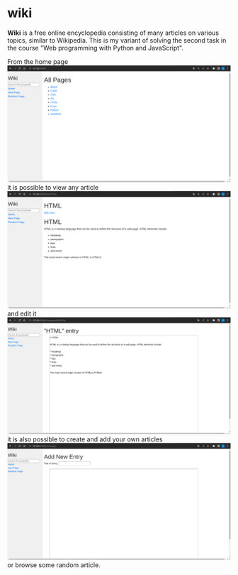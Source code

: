 # wiki
**Wiki** is a free online encyclopedia consisting of many articles on various topics, similar to Wikipedia. This is my variant of solving the second task in the course "Web programming with Python and JavaScript".

From the home page
![All entries](wiki/screenshots/home.png)
it is possible to view any article
![Some entry](wiki/screenshots/entry.png)
and edit it
![Edit entry](wiki/screenshots/edit_entry.png)
it is also possible to create and add your own articles
![New entry](wiki/screenshots/new_page.png)
or browse some random article.
